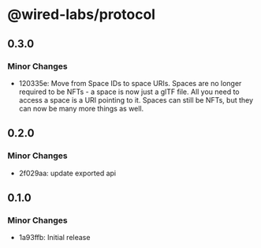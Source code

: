 # @wired-labs/protocol

## 0.3.0

### Minor Changes

- 120335e: Move from Space IDs to space URIs. Spaces are no longer required to be NFTs - a space is now just a glTF file. All you need to access a space is a URI pointing to it. Spaces can still be NFTs, but they can now be many more things as well.

## 0.2.0

### Minor Changes

- 2f029aa: update exported api

## 0.1.0

### Minor Changes

- 1a93ffb: Initial release
